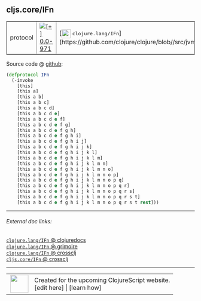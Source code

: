 ## cljs.core/IFn



 <table border="1">
<tr>
<td>protocol</td>
<td><a href="https://github.com/cljsinfo/cljs-api-docs/tree/0.0-971"><img valign="middle" alt="[+] 0.0-971" title="Added in 0.0-971" src="https://img.shields.io/badge/+-0.0--971-lightgrey.svg"></a> </td>
<td>
[<img height="24px" valign="middle" src="http://i.imgur.com/1GjPKvB.png"> <samp>clojure.lang/IFn</samp>](https://github.com/clojure/clojure/blob//src/jvm/clojure/lang/IFn.java)
</td>
</tr>
</table>









Source code @ [github](https://github.com/clojure/clojurescript/blob/r2911/src/cljs/cljs/core.cljs#L234-L257):

```clj
(defprotocol IFn
  (-invoke
    [this]
    [this a]
    [this a b]
    [this a b c]
    [this a b c d]
    [this a b c d e]
    [this a b c d e f]
    [this a b c d e f g]
    [this a b c d e f g h]
    [this a b c d e f g h i]
    [this a b c d e f g h i j]
    [this a b c d e f g h i j k]
    [this a b c d e f g h i j k l]
    [this a b c d e f g h i j k l m]
    [this a b c d e f g h i j k l m n]
    [this a b c d e f g h i j k l m n o]
    [this a b c d e f g h i j k l m n o p]
    [this a b c d e f g h i j k l m n o p q]
    [this a b c d e f g h i j k l m n o p q r]
    [this a b c d e f g h i j k l m n o p q r s]
    [this a b c d e f g h i j k l m n o p q r s t]
    [this a b c d e f g h i j k l m n o p q r s t rest]))
```

<!--
Repo - tag - source tree - lines:

 <pre>
clojurescript @ r2911
└── src
    └── cljs
        └── cljs
            └── <ins>[core.cljs:234-257](https://github.com/clojure/clojurescript/blob/r2911/src/cljs/cljs/core.cljs#L234-L257)</ins>
</pre>

-->

---



###### External doc links:

[`clojure.lang/IFn` @ clojuredocs](http://clojuredocs.org/clojure.lang/IFn)<br>
[`clojure.lang/IFn` @ grimoire](http://conj.io/store/v1/org.clojure/clojure/1.7.0-beta3/clj/clojure.lang/IFn/)<br>
[`clojure.lang/IFn` @ crossclj](http://crossclj.info/fun/clojure.lang/IFn.html)<br>
[`cljs.core/IFn` @ crossclj](http://crossclj.info/fun/cljs.core.cljs/IFn.html)<br>

---

 <table>
<tr><td>
<img valign="middle" align="right" width="48px" src="http://i.imgur.com/Hi20huC.png">
</td><td>
Created for the upcoming ClojureScript website.<br>
[edit here] | [learn how]
</td></tr></table>

[edit here]:https://github.com/cljsinfo/cljs-api-docs/blob/master/cljsdoc/cljs.core_IFn.cljsdoc
[learn how]:https://github.com/cljsinfo/cljs-api-docs/wiki/cljsdoc-files

<!--

This information was too distracting to show to readers, but I'll leave it
commented here since it is helpful to:

- pretty-print the data used to generate this document
- and show how to retrieve that data



The API data for this symbol:

```clj
{:ns "cljs.core",
 :name "IFn",
 :history [["+" "0.0-971"]],
 :type "protocol",
 :full-name-encode "cljs.core_IFn",
 :source {:code "(defprotocol IFn\n  (-invoke\n    [this]\n    [this a]\n    [this a b]\n    [this a b c]\n    [this a b c d]\n    [this a b c d e]\n    [this a b c d e f]\n    [this a b c d e f g]\n    [this a b c d e f g h]\n    [this a b c d e f g h i]\n    [this a b c d e f g h i j]\n    [this a b c d e f g h i j k]\n    [this a b c d e f g h i j k l]\n    [this a b c d e f g h i j k l m]\n    [this a b c d e f g h i j k l m n]\n    [this a b c d e f g h i j k l m n o]\n    [this a b c d e f g h i j k l m n o p]\n    [this a b c d e f g h i j k l m n o p q]\n    [this a b c d e f g h i j k l m n o p q r]\n    [this a b c d e f g h i j k l m n o p q r s]\n    [this a b c d e f g h i j k l m n o p q r s t]\n    [this a b c d e f g h i j k l m n o p q r s t rest]))",
          :title "Source code",
          :repo "clojurescript",
          :tag "r2911",
          :filename "src/cljs/cljs/core.cljs",
          :lines [234 257]},
 :methods [{:name "-invoke",
            :signature ["[this]"
                        "[this a]"
                        "[this a b]"
                        "[this a b c]"
                        "[this a b c d]"
                        "[this a b c d e]"
                        "[this a b c d e f]"
                        "[this a b c d e f g]"
                        "[this a b c d e f g h]"
                        "[this a b c d e f g h i]"
                        "[this a b c d e f g h i j]"
                        "[this a b c d e f g h i j k]"
                        "[this a b c d e f g h i j k l]"
                        "[this a b c d e f g h i j k l m]"
                        "[this a b c d e f g h i j k l m n]"
                        "[this a b c d e f g h i j k l m n o]"
                        "[this a b c d e f g h i j k l m n o p]"
                        "[this a b c d e f g h i j k l m n o p q]"
                        "[this a b c d e f g h i j k l m n o p q r]"
                        "[this a b c d e f g h i j k l m n o p q r s]"
                        "[this a b c d e f g h i j k l m n o p q r s t]"
                        "[this a b c d e f g h i j k l m n o p q r s t rest]"],
            :docstring nil}],
 :full-name "cljs.core/IFn",
 :clj-symbol "clojure.lang/IFn"}

```

Retrieve the API data for this symbol:

```clj
;; from Clojure REPL
(require '[clojure.edn :as edn])
(-> (slurp "https://raw.githubusercontent.com/cljsinfo/cljs-api-docs/catalog/cljs-api.edn")
    (edn/read-string)
    (get-in [:symbols "cljs.core/IFn"]))
```

-->
